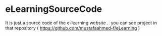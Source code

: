 # eLearningSourceCode
It is just a source code of the e-learning website .. you can see project in that repository ( https://github.com/mustafaahmed-f/eLearning )
